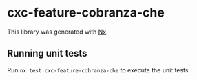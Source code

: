 # cxc-feature-cobranza-che

This library was generated with [Nx](https://nx.dev).

## Running unit tests

Run `nx test cxc-feature-cobranza-che` to execute the unit tests.
